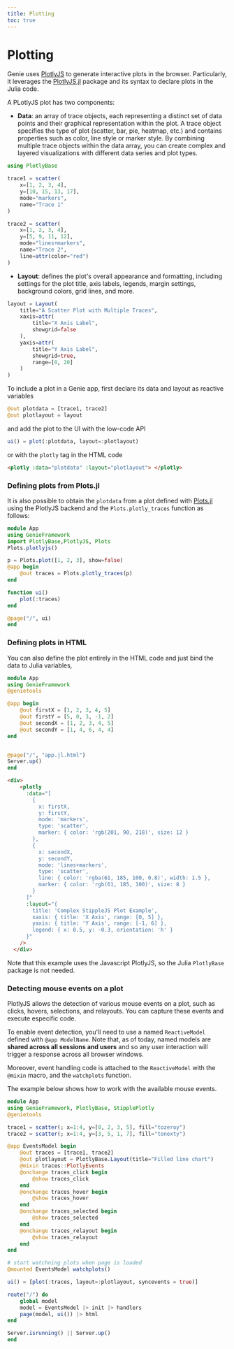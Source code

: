 ```yaml
---
title: Plotting
toc: true
---
```


# Plotting

Genie uses [PlotlyJS](https://plot.ly/javascript/) to generate interactive plots in the browser. Particularly, it leverages the [PlotlyJS.jl](https://github.com/sglyon/PlotlyJS.jl) package and its syntax to declare plots in the Julia code. 

A PLotlyJS plot has two components:

- **Data**: an array of trace objects, each representing a distinct set of data points and their graphical representation within the plot. A trace object specifies the type of plot (scatter, bar, pie, heatmap, etc.) and contains properties such as color, line style or marker style. By combining multiple trace objects within the data array, you can create complex and layered visualizations with different data series and plot types.
```julia
using PlotlyBase

trace1 = scatter(
    x=[1, 2, 3, 4],
    y=[10, 15, 13, 17],
    mode="markers",
    name="Trace 1"
)

trace2 = scatter(
    x=[1, 2, 3, 4],
    y=[5, 9, 11, 12],
    mode="lines+markers",
    name="Trace 2",
    line=attr(color="red")
)
```

- **Layout**: defines the plot's overall appearance and formatting, including settings for the plot title, axis labels, legends, margin settings, background colors, grid lines, and more.

```julia
layout = Layout(
    title="A Scatter Plot with Multiple Traces",
    xaxis=attr(
        title="X Axis Label",
        showgrid=false
    ),
    yaxis=attr(
        title="Y Axis Label",
        showgrid=true,
        range=[0, 20]
    )
)
```

To include a plot in a Genie app, first declare its data and layout as reactive variables

```julia
@out plotdata = [trace1, trace2]
@out plotlayout = layout
```

and add the plot to the UI with the low-code API 

```julia
ui() = plot(:plotdata, layout=:plotlayout)
```
or with the `plotly` tag in the HTML code
```html
<plotly :data="plotdata" :layout="plotlayout"> </plotly>
```

### Defining plots from Plots.jl

It is also possible to obtain the `plotdata` from a plot defined with
[Plots.jl](https://docs.juliaplots.org/stable/) using the PlotlyJS backend and the `Plots.plotly_traces` function as follows:

```julia
module App
using GenieFramework
import PlotlyBase,PlotlyJS, Plots
Plots.plotlyjs()

p = Plots.plot([1, 2, 3], show=false)
@app begin
    @out traces = Plots.plotly_traces(p)
end

function ui()
    plot(:traces)
end

@page("/", ui)
end
```

### Defining plots in HTML

You can also define the plot entirely in the HTML code and just bind the data to Julia variables,

```julia
module App
using GenieFramework
@genietools

@app begin
    @out firstX = [1, 2, 3, 4, 5]
    @out firstY = [5, 0, 3, -1, 2]
    @out secondX = [1, 2, 3, 4, 5]
    @out secondY = [1, 4, 6, 4, 4]
end


@page("/", "app.jl.html")
Server.up()
end
```

```html
<div>
    <plotly
      :data="[
        {
          x: firstX,
          y: firstY,
          mode: 'markers',
          type: 'scatter',
          marker: { color: 'rgb(201, 90, 218)', size: 12 }
        },
        {
          x: secondX,
          y: secondY,
          mode: 'lines+markers',
          type: 'scatter',
          line: { color: 'rgba(61, 185, 100, 0.8)', width: 1.5 },
          marker: { color: 'rgb(61, 185, 100)', size: 8 }
        }
      ]"
      :layout="{
        title: 'Complex StippleJS Plot Example',
        xaxis: { title: 'X Axis', range: [0, 5] },
        yaxis: { title: 'Y Axis', range: [-1, 6] },
        legend: { x: 0.5, y: -0.3, orientation: 'h' }
      }"
    />
  </div>
```

Note that this example uses the Javascript PlotlyJS, so the Julia `PlotlyBase` package is not needed.


### Detecting mouse events on a plot

PlotlyJS allows the detection of various mouse events on a plot, such as clicks, hovers, selections, and relayouts. You can capture these events and execute especific code.

To enable event detection, you'll need to use a named `ReactiveModel` defined with `@app ModelName`. Note that, as of today, named models are **shared across all sessions and users** and so any user interaction will trigger a response across all browser windows.

Moreover, event handling code is attached to the `ReactiveModel` with the `@mixin` macro, and the `watchplots` function.

The example below shows how to work with the available mouse events.

```julia
module App
using GenieFramework, PlotlyBase, StipplePlotly
@genietools

trace1 = scatter(; x=1:4, y=[0, 2, 3, 5], fill="tozeroy")
trace2 = scatter(; x=1:4, y=[3, 5, 1, 7], fill="tonexty")

@app EventsModel begin
    @out traces = [trace1, trace2]
    @out plotlayout = PlotlyBase.Layout(title="Filled line chart")
    @mixin traces::PlotlyEvents
    @onchange traces_click begin
        @show traces_click
    end
    @onchange traces_hover begin
        @show traces_hover
    end
    @onchange traces_selected begin
        @show traces_selected
    end
    @onchange traces_relayout begin
        @show traces_relayout
    end
end

# start watchning plots when page is loaded
@mounted EventsModel watchplots()

ui() = [plot(:traces, layout=:plotlayout, syncevents = true)]

route("/") do
    global model
    model = EventsModel |> init |> handlers
    page(model, ui()) |> html
end

Server.isrunning() || Server.up()
end
```

